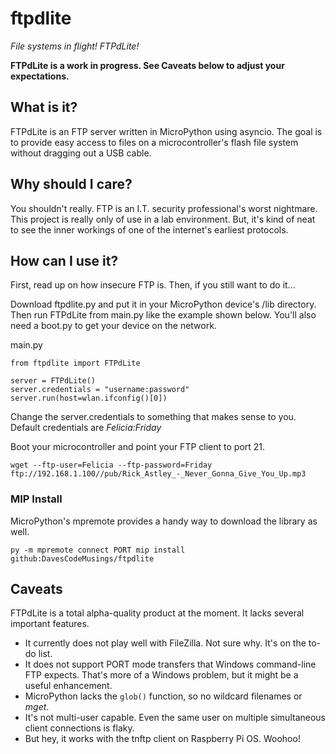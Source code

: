 # ftpdlite
_File systems in flight! FTPdLite!_

**FTPdLite is a work in progress. See Caveats below to adjust your expectations.**

## What is it?
FTPdLite is an FTP server written in MicroPython using asyncio. The goal is to provide easy access to files on a microcontroller's flash file system without dragging out a USB cable.

## Why should I care?
You shouldn't really. FTP is an I.T. security professional's worst nightmare. This project is really only of use in a lab environment. But, it's kind of neat to see the inner workings of one of the internet's earliest protocols.

## How can I use it?
First, read up on how insecure FTP is. Then, if you still want to do it...

Download ftpdlite.py and put it in your MicroPython device's /lib directory. Then run FTPdLite from main.py like the example shown below. You'll also need a boot.py to get your device on the network.

main.py
```
from ftpdlite import FTPdLite

server = FTPdLite()
server.credentials = "username:password"
server.run(host=wlan.ifconfig()[0])
```

Change the server.credentials to something that makes sense to you. Default credentials are _Felicia:Friday_

Boot your microcontroller and point your FTP client to port 21.

```
wget --ftp-user=Felicia --ftp-password=Friday ftp://192.168.1.100//pub/Rick_Astley_-_Never_Gonna_Give_You_Up.mp3
```

### MIP Install
MicroPython's mpremote provides a handy way to download the library as well.

```
py -m mpremote connect PORT mip install github:DavesCodeMusings/ftpdlite
```

## Caveats
FTPdLite is a total alpha-quality product at the moment. It lacks several important features.
* It currently does not play well with FileZilla. Not sure why. It's on the to-do list.
* It does not support PORT mode transfers that Windows command-line FTP expects. That's more of a Windows problem, but it might be a useful enhancement.
* MicroPython lacks the `glob()` function, so no wildcard filenames or _mget_.
* It's not multi-user capable. Even the same user on multiple simultaneous client connections is flaky.
* But hey, it works with the tnftp client on Raspberry Pi OS. Woohoo!
